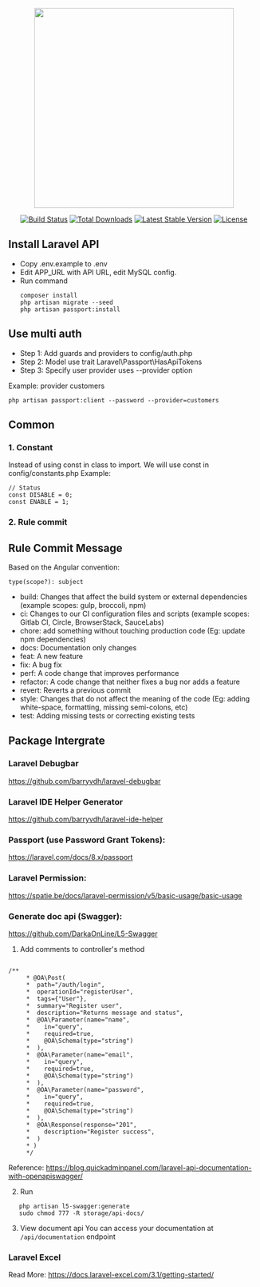 <p align="center"><a href="https://laravel.com" target="_blank"><img src="https://raw.githubusercontent.com/laravel/art/master/logo-lockup/5%20SVG/2%20CMYK/1%20Full%20Color/laravel-logolockup-cmyk-red.svg" width="400"></a></p>

<p align="center">
<a href="https://travis-ci.org/laravel/framework"><img src="https://travis-ci.org/laravel/framework.svg" alt="Build Status"></a>
<a href="https://packagist.org/packages/laravel/framework"><img src="https://img.shields.io/packagist/dt/laravel/framework" alt="Total Downloads"></a>
<a href="https://packagist.org/packages/laravel/framework"><img src="https://img.shields.io/packagist/v/laravel/framework" alt="Latest Stable Version"></a>
<a href="https://packagist.org/packages/laravel/framework"><img src="https://img.shields.io/packagist/l/laravel/framework" alt="License"></a>
</p>

## Install Laravel API

- Copy .env.example to .env
- Edit APP_URL with API URL, edit MySQL config.
- Run command
  ```
  composer install
  php artisan migrate --seed
  php artisan passport:install
  ```
  
## Use multi auth
- Step 1: Add guards and providers to config/auth.php
- Step 2: Model use trait Laravel\Passport\HasApiTokens
- Step 3: Specify user provider uses --provider option

Example: provider customers

  ```
  php artisan passport:client --password --provider=customers
  ```

## Common

### 1. Constant

Instead of using const in class to import. We will use const in config/constants.php
Example:

```
// Status
const DISABLE = 0;
const ENABLE = 1;
```

### 2. Rule commit

## Rule Commit Message

Based on the Angular convention:

```
type(scope?): subject
```

- build: Changes that affect the build system or external dependencies (example scopes: gulp, broccoli, npm)
- ci: Changes to our CI configuration files and scripts (example scopes: Gitlab CI, Circle, BrowserStack, SauceLabs)
- chore: add something without touching production code (Eg: update npm dependencies)
- docs: Documentation only changes
- feat: A new feature
- fix: A bug fix
- perf: A code change that improves performance
- refactor: A code change that neither fixes a bug nor adds a feature
- revert: Reverts a previous commit
- style: Changes that do not affect the meaning of the code (Eg: adding white-space, formatting, missing semi-colons,
  etc)
- test: Adding missing tests or correcting existing tests

## Package Intergrate

### Laravel Debugbar

https://github.com/barryvdh/laravel-debugbar

### Laravel IDE Helper Generator

https://github.com/barryvdh/laravel-ide-helper

### Passport (use Password Grant Tokens):

https://laravel.com/docs/8.x/passport

### Laravel Permission:

https://spatie.be/docs/laravel-permission/v5/basic-usage/basic-usage

### Generate doc api (Swagger):

https://github.com/DarkaOnLine/L5-Swagger

1. Add comments to controller's method

```

/**
     * @OA\Post(
     *  path="/auth/login",
     *  operationId="registerUser",
     *  tags={"User"},
     *  summary="Register user",
     *  description="Returns message and status",
     *  @OA\Parameter(name="name",
     *    in="query",
     *    required=true,
     *    @OA\Schema(type="string")
     *  ),
     *  @OA\Parameter(name="email",
     *    in="query",
     *    required=true,
     *    @OA\Schema(type="string")
     *  ),
     *  @OA\Parameter(name="password",
     *    in="query",
     *    required=true,
     *    @OA\Schema(type="string")
     *  ),
     *  @OA\Response(response="201",
     *    description="Register success",
     *  )
     * )
     */
```

Reference: https://blog.quickadminpanel.com/laravel-api-documentation-with-openapiswagger/

2. Run

```
   php artisan l5-swagger:generate
   sudo chmod 777 -R storage/api-docs/
```

3. View document api
   You can access your documentation at `/api/documentation` endpoint

### Laravel Excel

Read More: https://docs.laravel-excel.com/3.1/getting-started/
